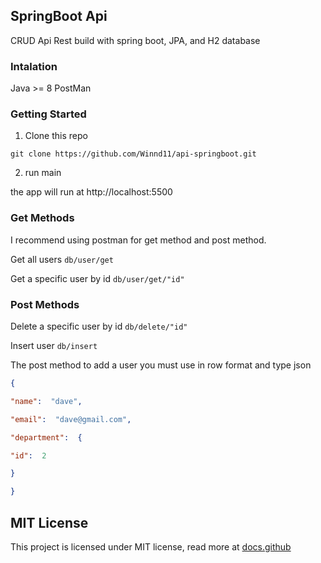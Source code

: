 ## SpringBoot Api
CRUD Api Rest build with spring boot, JPA, and H2 database

### Intalation

Java >= 8
PostMan

### Getting Started
1. Clone this repo
```git
git clone https://github.com/Winnd11/api-springboot.git
```

2. run main

the app will run at http://localhost:5500

### Get Methods

I recommend using postman for get method and post method.

Get all users ```db/user/get```

Get a specific user by id ```db/user/get/"id"```

### Post Methods
Delete a specific user by id  ```db/delete/"id"```

Insert user  ```db/insert```

The post method to add a user you must use in row format and type json

```json
{

"name":  "dave",

"email":  "dave@gmail.com",

"department":  {

"id":  2

}

}
```

## MIT License
This project is licensed under MIT license, read more at <span><a href="https://docs.github.com/pt/repositories/managing-your-repositorys-settings-and-features/customizing-your-repository/licensing-a-repository">docs.github</span>


